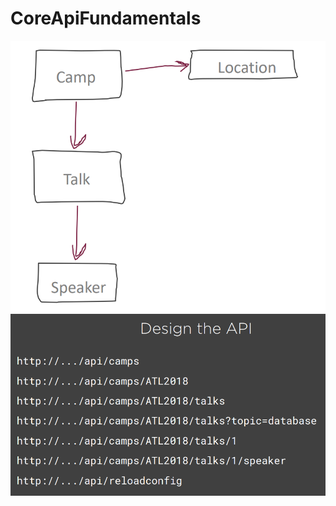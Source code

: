 # CoreApiFundamentals

![Entities](https://github.com/AdamAbrahaam/CoreApiFundamentals/blob/master/gitPictures/entities.png)
![URI's](gitPictures/uris.png)
